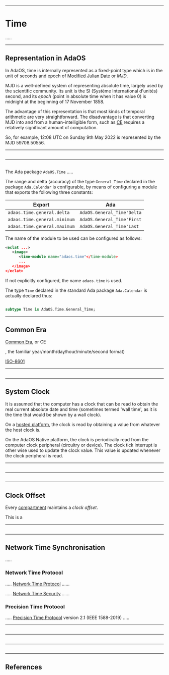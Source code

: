 -----------------------------------------------------------------------------------------------
# Time

.....



-----------------------------------------------------------------------------------------------
## Representation in AdaOS

In AdaOS, time is internally represented as a fixed-point type which is in the unit of seconds
and epoch of [Modified Julian Date][1] or _MJD_. 

MJD is a well-defined system of representing absolute time, largely used by the scientific
community. Its unit is the SI (Système International d'unités) second, and its _epoch_ (point
in absolute time when it has value 0) is midnight at the beginning of 17 November 1858. 

The advantage of this representation is that most kinds of temporal arithmetic are very
straightforward. The disadvantage is that converting MJD into and from a human-intelligible
form, such as [CE](#ce) requires a relatively significant amount of computation. 

So, for example, 12:08 UTC on Sunday 9th May 2022 is represented by the MJD 59708.50556. 





-----------------------------------------------------------------------------------------------
## 






-----------------------------------------------------------------------------------------------
## 



The Ada package `AdaOS.Time` .....





The range and delta (accuracy) of the type `General_Time` declared in the package `Ada.Calendar` is
configurable, by means of configuring a module that exports the following three constants: 

| Export                         | Ada                            |
| ------------------------------ | ------------------------------ |
| `adaos.time.general.delta`     | `AdaOS.General_Time'Delta`     |
| `adaos.time.general.minimum`   | `AdaOS.General_Time'First`     |
| `adaos.time.general.maximum`   | `AdaOS.General_Time'Last`      |

The name of the module to be used can be configured as follows:

```xml
<eclat ...>
   <image>
      <time-module name="adaos.time"</time-module>
      ...
   </image>
</eclat>
```

If not explicitly configured, the name `adaos.time` is used.

The type `Time` declared in the standard Ada package `Ada.Calendar` is actually declared thus:

```ada

subtype Time is AdaOS.Time.General_Time;
```


-----------------------------------------------------------------------------------------------
## Common Era

[Common Era][2], or CE

, the familiar year/month/day/hour/minute/second format)

[ISO-8601][3]






-----------------------------------------------------------------------------------------------
## 






-----------------------------------------------------------------------------------------------
## System Clock

It is assumed that the computer has a clock that can be read to obtain the real current
absolute date and time (sometimes termed 'wall time', as it is the time that would be shown by
a wall clock). 

On a [hosted platform](../pxcr/targets.md#plat), the clock is read by obtaining a value from
whatever the host clock is. 

On the AdaOS Native platform, the clock is periodically read from the computer clock peripheral
(circuitry or device). The clock tick interrupt is other wise used to update the clock value.
This value is updated whenever the clock peripheral is read. 






-----------------------------------------------------------------------------------------------
## 






-----------------------------------------------------------------------------------------------
## 






-----------------------------------------------------------------------------------------------
## Clock Offset

Every [compartment](compart.md) maintains a _clock offset_.

This is a 






-----------------------------------------------------------------------------------------------
## 






-----------------------------------------------------------------------------------------------
## Network Time Synchronisation

.....



### Network Time Protocol

..... [Network Time Protocol][4] ......




..... [Network Time Security](https://datatracker.ietf.org/doc/html/rfc8915) ......




### Precision Time Protocol

..... [Precision Time Protocol][5] version 2.1 (IEEE 1588-2019) .....






-----------------------------------------------------------------------------------------------
## 






-----------------------------------------------------------------------------------------------
## 






-----------------------------------------------------------------------------------------------
## 






-----------------------------------------------------------------------------------------------
## References

[1]: <https://en.wikipedia.org/wiki/Julian_day> "Wikipedia: Julian day"

[2]: <https://en.wikipedia.org/wiki/Common_Era> "Wikipedia: Common Era"

[3]: <https://en.wikipedia.org/wiki/ISO_8601> "Wikipedia: ISO 8601"

[4]: <https://en.wikipedia.org/wiki/Network_Time_Protocol> "Wikipedia: Network Time Protocol"

[5]: <https://en.wikipedia.org/wiki/Precision_Time_Protocol> "Wikipedia: Precision Time Protocol"

